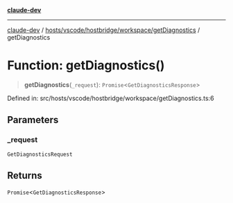 [**claude-dev**](../../../../../../README.md)

***

[claude-dev](../../../../../../README.md) / [hosts/vscode/hostbridge/workspace/getDiagnostics](../README.md) / getDiagnostics

# Function: getDiagnostics()

> **getDiagnostics**(`_request`): `Promise`\<`GetDiagnosticsResponse`\>

Defined in: src/hosts/vscode/hostbridge/workspace/getDiagnostics.ts:6

## Parameters

### \_request

`GetDiagnosticsRequest`

## Returns

`Promise`\<`GetDiagnosticsResponse`\>
